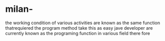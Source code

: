 # milan-
the working condition of various activities are known as the same function thatrequiered the program method take this as easy jave developer are currently known as the programing function in various field there fore 
